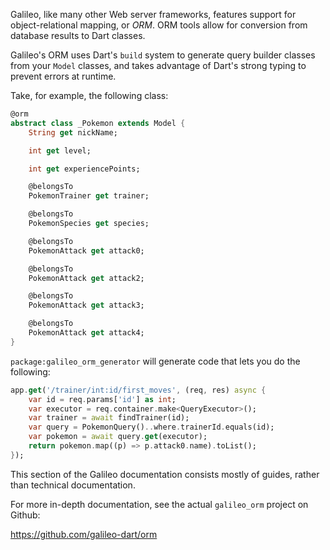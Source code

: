 Galileo, like many other Web server frameworks, features support for object-relational mapping,
or *ORM*. ORM tools allow for conversion from database results to Dart classes.

Galileo's ORM uses Dart's `build` system to generate query builder classes from your `Model` classes,
and takes advantage of Dart's strong typing to prevent errors at runtime.

Take, for example, the following class:

```dart
@orm
abstract class _Pokemon extends Model {
    String get nickName;

    int get level;

    int get experiencePoints;

    @belongsTo
    PokemonTrainer get trainer;

    @belongsTo
    PokemonSpecies get species;

    @belongsTo
    PokemonAttack get attack0;

    @belongsTo
    PokemonAttack get attack2;

    @belongsTo
    PokemonAttack get attack3;

    @belongsTo
    PokemonAttack get attack4;
}
```

`package:galileo_orm_generator` will generate code that lets
you do the following:

```dart
app.get('/trainer/int:id/first_moves', (req, res) async {
    var id = req.params['id'] as int;
    var executor = req.container.make<QueryExecutor>();
    var trainer = await findTrainer(id);
    var query = PokemonQuery()..where.trainerId.equals(id);
    var pokemon = await query.get(executor);
    return pokemon.map((p) => p.attack0.name).toList();
});
```

This section of the Galileo documentation consists mostly of
guides, rather than technical documentation.

For more in-depth documentation, see the actual
`galileo_orm` project on Github:

https://github.com/galileo-dart/orm
